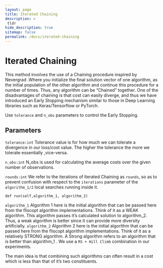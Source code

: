 ```yaml
---
layout: page
title: Iterated Chaining
description: >
 tldr
hide_description: true
sitemap: false
permalink: /docs/iterated-chaining
---
```


# Iterated Chaining

This method involves the use of a Chaining procedure inspired by Nevergrad .Where you initialize the final solution vector of one algorithm, as the initial population of the other algorithm and continue this procedure for a number of times.
Thus, any algorithm can be “Chained” together.
One of the disadvantages of chaining is that cost can easily diverge, and thus we have introduced an Early Stopping mechanism similar to those in Deep Learning libraries such as Keras/Tensorflow or PyTorch.

Use ``tolerance`` and ``n_obs`` parameters to control the Early Stopping. 

## Parameters


``tolerance:int``
Tolerance value is for how much we can tolerate a divergence in our loss/cost value. The higher the tolerance the more we tolerate essentially ,vice-versa.

``n_obs:int``
N_obs is used for calculating the average costs over the given number of observations.

``rounds:int``
We refer to the iterations of Iterated Chaining as `rounds`, so as to prevent confusion with respect to the ``iterations`` parameter of the ``algorithm_1/2`` local searches running inside it.

 ``def run(self,algorithm_1, algorithm_2)``

 ``algorithm_1``
Algorithm 1 here is the initial algorithm that can be passed here from the fliscopt algorithm implementations. Think of it as a WEAK algorithm. This algorithm passes it’s calculated solution to algorithm_2. Thus, a weak algorithm is better since it can provide more diversity artificially.
``algorithm_2``
Algorithm 2 here is the initial algorithm that can be passed here from the fliscopt algorithm implementations. Think of it as a relatively STRONG algorithm. A Strong algorithm refers to an algorithm that is better than algorithm_1 . 
We use a ``RS + Hill Climb`` combination in our experiments.

The main idea is that combining such algorithms can often result in a cost which is less than that of it’s two constituents.
